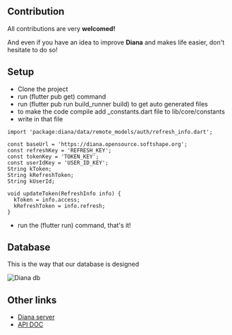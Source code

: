 ## Contribution

All contributions are very **welcomed!**

And even if you have an idea to improve **Diana** and makes life easier, don't hesitate to do so!

## Setup
- Clone the project
- run (flutter pub get) command
- run (flutter pub run build_runner build) to get auto generated files
- to make the code compile add _constants.dart file to lib/core/constants
- write in that file

```
import 'package:diana/data/remote_models/auth/refresh_info.dart';

const baseUrl = 'https://diana.opensource.softshape.org';
const refreshKey = 'REFRESH_KEY';
const tokenKey = 'TOKEN_KEY';
const userIdKey = 'USER_ID_KEY';
String kToken;
String kRefreshToken;
String kUserId;

void updateToken(RefreshInfo info) {
  kToken = info.access;
  kRefreshToken = info.refresh;
}

```

- run the (flutter run) command, that's it!

## Database

This is the way that our database is designed

![Diana db](https://user-images.githubusercontent.com/75932114/105176817-d1bb3280-5b36-11eb-9b13-9a1704f3bf31.png)

## Other links

- [Diana server](https://github.com/softshape-team/diana-server)
- [API DOC](https://diana.opensource.softshape.org/dev/api/schema/swagger-ui)
